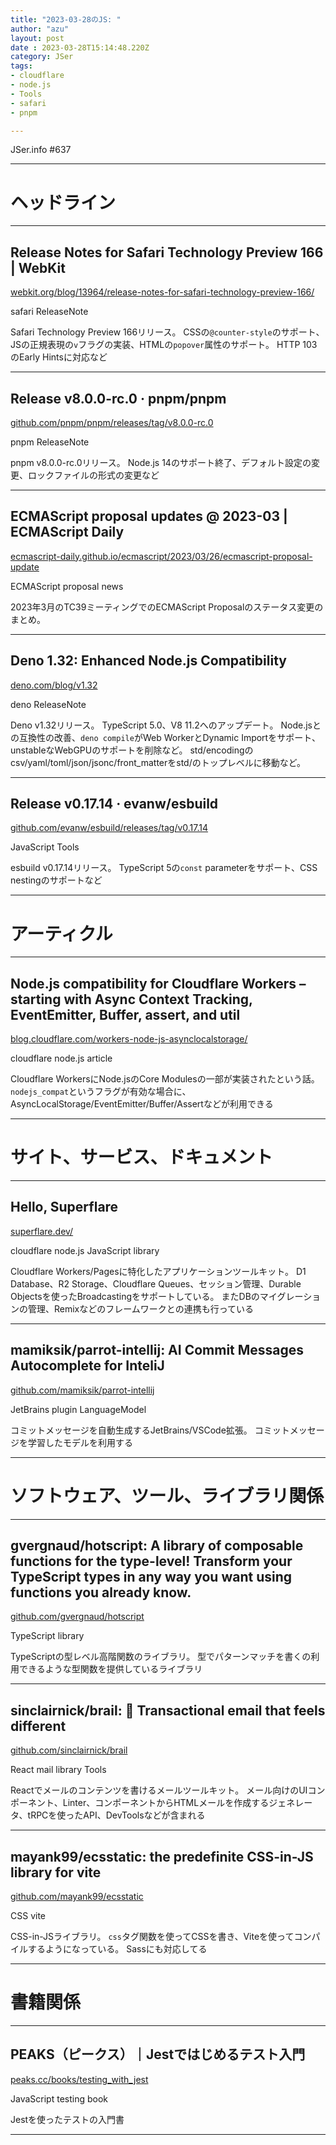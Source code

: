 ```yaml
---
title: "2023-03-28のJS: "
author: "azu"
layout: post
date : 2023-03-28T15:14:48.220Z
category: JSer
tags:
- cloudflare
- node.js
- Tools
- safari
- pnpm

---
```


JSer.info #637

----

<h1 class="site-genre">ヘッドライン</h1>

----

## Release Notes for Safari Technology Preview 166 | WebKit
[webkit.org/blog/13964/release-notes-for-safari-technology-preview-166/](https://webkit.org/blog/13964/release-notes-for-safari-technology-preview-166/ "Release Notes for Safari Technology Preview 166 | WebKit")
<p class="jser-tags jser-tag-icon"><span class="jser-tag">safari</span> <span class="jser-tag">ReleaseNote</span></p>

Safari Technology Preview 166リリース。
CSSの`@counter-style`のサポート、JSの正規表現の`v`フラグの実装、HTMLの`popover`属性のサポート。
HTTP 103のEarly Hintsに対応など


----

## Release v8.0.0-rc.0 · pnpm/pnpm
[github.com/pnpm/pnpm/releases/tag/v8.0.0-rc.0](https://github.com/pnpm/pnpm/releases/tag/v8.0.0-rc.0 "Release v8.0.0-rc.0 · pnpm/pnpm")
<p class="jser-tags jser-tag-icon"><span class="jser-tag">pnpm</span> <span class="jser-tag">ReleaseNote</span></p>

pnpm v8.0.0-rc.0リリース。
Node.js 14のサポート終了、デフォルト設定の変更、ロックファイルの形式の変更など


----

## ECMAScript proposal updates @ 2023-03 | ECMAScript Daily
[ecmascript-daily.github.io/ecmascript/2023/03/26/ecmascript-proposal-update](https://ecmascript-daily.github.io/ecmascript/2023/03/26/ecmascript-proposal-update "ECMAScript proposal updates @ 2023-03 | ECMAScript Daily")
<p class="jser-tags jser-tag-icon"><span class="jser-tag">ECMAScript</span> <span class="jser-tag">proposal</span> <span class="jser-tag">news</span></p>

2023年3月のTC39ミーティングでのECMAScript Proposalのステータス変更のまとめ。


----

## Deno 1.32: Enhanced Node.js Compatibility
[deno.com/blog/v1.32](https://deno.com/blog/v1.32 "Deno 1.32: Enhanced Node.js Compatibility")
<p class="jser-tags jser-tag-icon"><span class="jser-tag">deno</span> <span class="jser-tag">ReleaseNote</span></p>

Deno v1.32リリース。
TypeScript 5.0、V8 11.2へのアップデート。
Node.jsとの互換性の改善、`deno compile`がWeb WorkerとDynamic Importをサポート、unstableなWebGPUのサポートを削除など。
std/encodingのcsv/yaml/toml/json/jsonc/front_matterをstd/のトップレベルに移動など。


----

## Release v0.17.14 · evanw/esbuild
[github.com/evanw/esbuild/releases/tag/v0.17.14](https://github.com/evanw/esbuild/releases/tag/v0.17.14 "Release v0.17.14 · evanw/esbuild")
<p class="jser-tags jser-tag-icon"><span class="jser-tag">JavaScript</span> <span class="jser-tag">Tools</span></p>

esbuild v0.17.14リリース。
TypeScript 5の`const` parameterをサポート、CSS nestingのサポートなど


----
<h1 class="site-genre">アーティクル</h1>

----

## Node.js compatibility for Cloudflare Workers – starting with Async Context Tracking, EventEmitter, Buffer, assert, and util
[blog.cloudflare.com/workers-node-js-asynclocalstorage/](https://blog.cloudflare.com/workers-node-js-asynclocalstorage/ "Node.js compatibility for Cloudflare Workers – starting with Async Context Tracking, EventEmitter, Buffer, assert, and util")
<p class="jser-tags jser-tag-icon"><span class="jser-tag">cloudflare</span> <span class="jser-tag">node.js</span> <span class="jser-tag">article</span></p>

Cloudflare WorkersにNode.jsのCore Modulesの一部が実装されたという話。
`nodejs_compat`というフラグが有効な場合に、AsyncLocalStorage/EventEmitter/Buffer/Assertなどが利用できる


----
<h1 class="site-genre">サイト、サービス、ドキュメント</h1>

----

## Hello, Superflare
[superflare.dev/](https://superflare.dev/ "Hello, Superflare")
<p class="jser-tags jser-tag-icon"><span class="jser-tag">cloudflare</span> <span class="jser-tag">node.js</span> <span class="jser-tag">JavaScript</span> <span class="jser-tag">library</span></p>

Cloudflare Workers/Pagesに特化したアプリケーションツールキット。
D1 Database、R2 Storage、Cloudflare Queues、セッション管理、Durable Objectsを使ったBroadcastingをサポートしている。
またDBのマイグレーションの管理、Remixなどのフレームワークとの連携も行っている


----

## mamiksik/parrot-intellij: AI Commit Messages Autocomplete for InteliJ
[github.com/mamiksik/parrot-intellij](https://github.com/mamiksik/parrot-intellij "mamiksik/parrot-intellij: AI Commit Messages Autocomplete for InteliJ")
<p class="jser-tags jser-tag-icon"><span class="jser-tag">JetBrains</span> <span class="jser-tag">plugin</span> <span class="jser-tag">LanguageModel</span></p>

コミットメッセージを自動生成するJetBrains/VSCode拡張。
コミットメッセージを学習したモデルを利用する


----
<h1 class="site-genre">ソフトウェア、ツール、ライブラリ関係</h1>

----

## gvergnaud/hotscript: A library of composable functions for the type-level! Transform your TypeScript types in any way you want using functions you already know.
[github.com/gvergnaud/hotscript](https://github.com/gvergnaud/hotscript "gvergnaud/hotscript: A library of composable functions for the type-level! Transform your TypeScript types in any way you want using functions you already know.")
<p class="jser-tags jser-tag-icon"><span class="jser-tag">TypeScript</span> <span class="jser-tag">library</span></p>

TypeScriptの型レベル高階関数のライブラリ。
型でパターンマッチを書くの利用できるような型関数を提供しているライブラリ


----

## sinclairnick/brail: 💌 Transactional email that feels different
[github.com/sinclairnick/brail](https://github.com/sinclairnick/brail "sinclairnick/brail: 💌 Transactional email that feels different")
<p class="jser-tags jser-tag-icon"><span class="jser-tag">React</span> <span class="jser-tag">mail</span> <span class="jser-tag">library</span> <span class="jser-tag">Tools</span></p>

Reactでメールのコンテンツを書けるメールツールキット。
メール向けのUIコンポーネント、Linter、コンポーネントからHTMLメールを作成するジェネレータ、tRPCを使ったAPI、DevToolsなどが含まれる


----

## mayank99/ecsstatic: the predefinite CSS-in-JS library for vite
[github.com/mayank99/ecsstatic](https://github.com/mayank99/ecsstatic "mayank99/ecsstatic: the predefinite CSS-in-JS library for vite")
<p class="jser-tags jser-tag-icon"><span class="jser-tag">CSS</span> <span class="jser-tag">vite</span></p>

CSS-in-JSライブラリ。
`css`タグ関数を使ってCSSを書き、Viteを使ってコンパイルするようになっている。
Sassにも対応してる


----
<h1 class="site-genre">書籍関係</h1>

----

## PEAKS（ピークス）｜Jestではじめるテスト入門
[peaks.cc/books/testing\_with\_jest](https://peaks.cc/books/testing_with_jest "PEAKS（ピークス）｜Jestではじめるテスト入門")
<p class="jser-tags jser-tag-icon"><span class="jser-tag">JavaScript</span> <span class="jser-tag">testing</span> <span class="jser-tag">book</span></p>

Jestを使ったテストの入門書


----
